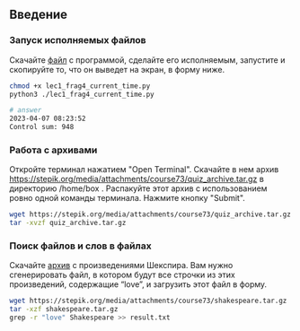 ## Введение

### Запуск исполняемых файлов

Скачайте [файл](https://stepik.org/media/attachments/course73/lec1_frag4_current_time.py) с программой, сделайте его исполняемым, запустите и скопируйте то, что он выведет на экран, в форму ниже.

```bash
chmod +x lec1_frag4_current_time.py
python3 ./lec1_frag4_current_time.py

# answer
2023-04-07 08:23:52
Control sum: 948
```

### Работа с архивами

Откройте терминал нажатием "Open Terminal". Скачайте в нем архив https://stepik.org/media/attachments/course73/quiz_archive.tar.gz в директорию /home/box . Распакуйте этот архив с использованием ровно одной команды терминала. Нажмите кнопку "Submit".

```bash
wget https://stepik.org/media/attachments/course73/quiz_archive.tar.gz
tar -xvzf quiz_archive.tar.gz 
```

### Поиск файлов и слов в файлах

Cкачайте [архив](https://stepik.org/media/attachments/course73/shakespeare.tar.gz) с произведениями Шекспира. Вам нужно сгенерировать файл, в котором будут все строчки из этих произведений, содержащие “love”, и загрузить этот файл в форму.

```bash
wget https://stepik.org/media/attachments/course73/shakespeare.tar.gz
tar -xzf shakespeare.tar.gz
﻿grep -r "love" Shakespeare >> result.txt
```
